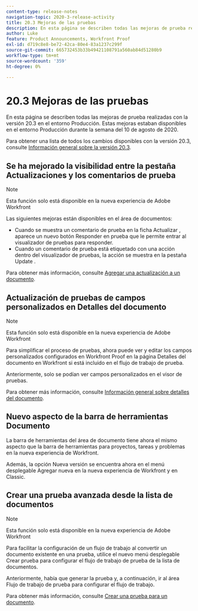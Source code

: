 ```yaml
---
content-type: release-notes
navigation-topic: 2020-3-release-activity
title: 20.3 Mejoras de las pruebas
description: En esta página se describen todas las mejoras de prueba realizadas con la versión 20.3 en el entorno Producción. Estas mejoras estaban disponibles en el entorno Producción durante la semana del 10 de agosto de 2020.
author: Luke
feature: Product Announcements, Workfront Proof
exl-id: d719c8e8-be72-42ca-80e4-83a1237c299f
source-git-commit: 665732453b33b49421108791a560ab84d51280b9
workflow-type: tm+mt
source-wordcount: '359'
ht-degree: 0%

---
```


# 20.3 Mejoras de las pruebas

En esta página se describen todas las mejoras de prueba realizadas con la versión 20.3 en el entorno Producción. Estas mejoras estaban disponibles en el entorno Producción durante la semana del 10 de agosto de 2020.

Para obtener una lista de todos los cambios disponibles con la versión 20.3, consulte [Información general sobre la versión 20.3](../../../product-announcements/product-releases/20.3-release-activity/20.3-release-overview.md).

## Se ha mejorado la visibilidad entre la pestaña Actualizaciones y los comentarios de prueba

>[!NOTE]
>
>Esta función solo está disponible en la nueva experiencia de Adobe Workfront

Las siguientes mejoras están disponibles en el área de documentos:

* Cuando se muestra un comentario de prueba en la ficha Actualizar , aparece un nuevo botón Responder en prueba que le permite entrar al visualizador de pruebas para responder.
* Cuando un comentario de prueba está etiquetado con una acción dentro del visualizador de pruebas, la acción se muestra en la pestaña Update .

Para obtener más información, consulte [Agregar una actualización a un documento](../../../documents/managing-documents/add-update-documents.md).

## Actualización de pruebas de campos personalizados en Detalles del documento

>[!NOTE]
>
>Esta función solo está disponible en la nueva experiencia de Adobe Workfront

Para simplificar el proceso de pruebas, ahora puede ver y editar los campos personalizados configurados en Workfront Proof en la página Detalles del documento en Workfront si está incluido en el flujo de trabajo de prueba.

Anteriormente, solo se podían ver campos personalizados en el visor de pruebas.

Para obtener más información, consulte [Información general sobre detalles del documento](../../../documents/managing-documents/document-details-overview.md).

## Nuevo aspecto de la barra de herramientas Documento

La barra de herramientas del área de documento tiene ahora el mismo aspecto que la barra de herramientas para proyectos, tareas y problemas en la nueva experiencia de Workfront.

Además, la opción Nueva versión se encuentra ahora en el menú desplegable Agregar nueva en la nueva experiencia de Workfront y en Classic.

## Crear una prueba avanzada desde la lista de documentos

>[!NOTE]
>
>Esta función solo está disponible en la nueva experiencia de Adobe Workfront

Para facilitar la configuración de un flujo de trabajo al convertir un documento existente en una prueba, utilice el nuevo menú desplegable Crear prueba para configurar el flujo de trabajo de prueba de la lista de documentos.

Anteriormente, había que generar la prueba y, a continuación, ir al área Flujo de trabajo de prueba para configurar el flujo de trabajo.

Para obtener más información, consulte [Crear una prueba para un documento](../../../review-and-approve-work/proofing/creating-proofs-within-workfront/generate-proof-for-a-document.md).

